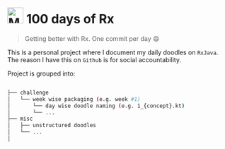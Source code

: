 <img src="https://raw.githubusercontent.com/ReactiveX/RxSwift/master/assets/Rx_Logo_M.png" alt="Miss Electric Eel 2016" width="36" height="36"> 100 days of Rx
======================================
> Getting better with Rx. One commit per day :smile:

This is a personal project where I document my daily doodles on `RxJava`. The reason I have this on `Github` is for social accountability.

Project is grouped into:

```bash

├── challenge
│   └── week wise packaging (e.g. week #1)
│       └── day wise doodle naming (e.g. 1_{concept}.kt)
│       └── ...
├── misc 
│   ├── unstructured doodles 
│   └── ...
│   

```